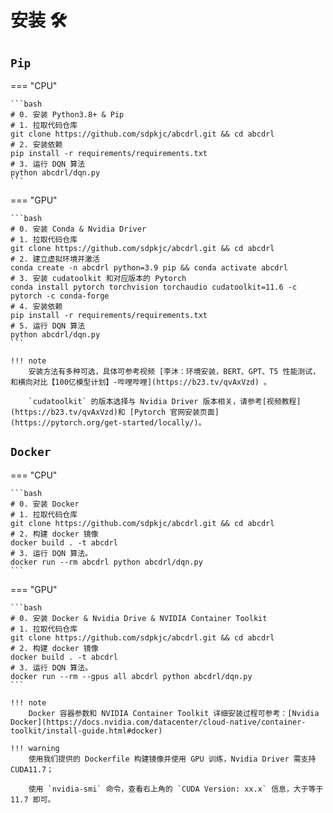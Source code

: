 # 安装 🛠

## `Pip`

=== "CPU"

    ```bash
    # 0. 安装 Python3.8+ & Pip
    # 1. 拉取代码仓库
    git clone https://github.com/sdpkjc/abcdrl.git && cd abcdrl
    # 2. 安装依赖
    pip install -r requirements/requirements.txt
    # 3. 运行 DQN 算法
    python abcdrl/dqn.py
    ```

=== "GPU"

    ```bash
    # 0. 安装 Conda & Nvidia Driver
    # 1. 拉取代码仓库
    git clone https://github.com/sdpkjc/abcdrl.git && cd abcdrl
    # 2. 建立虚拟环境并激活
    conda create -n abcdrl python=3.9 pip && conda activate abcdrl
    # 3. 安装 cudatoolkit 和对应版本的 Pytorch
    conda install pytorch torchvision torchaudio cudatoolkit=11.6 -c pytorch -c conda-forge
    # 4. 安装依赖
    pip install -r requirements/requirements.txt
    # 5. 运行 DQN 算法
    python abcdrl/dqn.py
    ```

    !!! note
        安装方法有多种可选，具体可参考视频 [李沐：环境安装，BERT、GPT、T5 性能测试，和横向对比【100亿模型计划】-哔哩哔哩](https://b23.tv/qvAxVzd) 。

        `cudatoolkit` 的版本选择与 Nvidia Driver 版本相关，请参考[视频教程](https://b23.tv/qvAxVzd)和 [Pytorch 官网安装页面](https://pytorch.org/get-started/locally/)。

## `Docker`

=== "CPU"

    ```bash
    # 0. 安装 Docker
    # 1. 拉取代码仓库
    git clone https://github.com/sdpkjc/abcdrl.git && cd abcdrl
    # 2. 构建 docker 镜像
    docker build . -t abcdrl
    # 3. 运行 DQN 算法。
    docker run --rm abcdrl python abcdrl/dqn.py
    ```

=== "GPU"

    ```bash
    # 0. 安装 Docker & Nvidia Drive & NVIDIA Container Toolkit
    # 1. 拉取代码仓库
    git clone https://github.com/sdpkjc/abcdrl.git && cd abcdrl
    # 2. 构建 docker 镜像
    docker build . -t abcdrl
    # 3. 运行 DQN 算法。
    docker run --rm --gpus all abcdrl python abcdrl/dqn.py
    ```

    !!! note
        Docker 容器参数和 NVIDIA Container Toolkit 详细安装过程可参考：[Nvidia Docker](https://docs.nvidia.com/datacenter/cloud-native/container-toolkit/install-guide.html#docker)

    !!! warning
        使用我们提供的 Dockerfile 构建镜像并使用 GPU 训练，Nvidia Driver 需支持 CUDA11.7；

        使用 `nvidia-smi` 命令，查看右上角的 `CUDA Version: xx.x` 信息，大于等于 11.7 即可。
